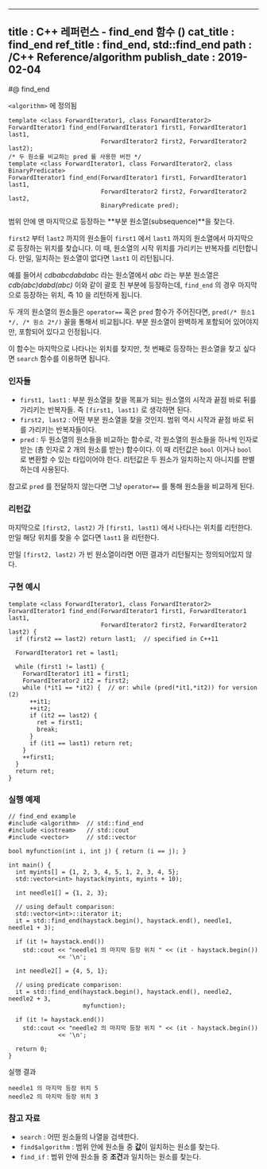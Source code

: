 ----------------
title : C++ 레퍼런스 - find_end 함수 (<algorithm>)
cat_title : find_end
ref_title : find_end, std::find_end
path : /C++ Reference/algorithm
publish_date : 2019-02-04
----------------

#@ find_end

`<algorithm>` 에 정의됨

```cpp-formatted
template <class ForwardIterator1, class ForwardIterator2>
ForwardIterator1 find_end(ForwardIterator1 first1, ForwardIterator1 last1,
                          ForwardIterator2 first2, ForwardIterator2 last2);
/* 두 원소를 비교하는 pred 를 사용한 버전 */
template <class ForwardIterator1, class ForwardIterator2, class BinaryPredicate>
ForwardIterator1 find_end(ForwardIterator1 first1, ForwardIterator1 last1,
                          ForwardIterator2 first2, ForwardIterator2 last2,
                          BinaryPredicate pred);
```

범위 안에 맨 마지막으로 등장하는 **부분 원소열(subsequence)**을 찾는다.

`first2` 부터 `last2` 까지의 원소들이 `first1` 에서 `last1` 까지의 원소열에서 마지막으로 등장하는 위치를 찾습니다. 이 때, 원소열의 시작 위치를 가리키는 반복자를 리턴합니다. 만일, 일치하는 원소열이 없다면 `last1` 이 리턴됩니다.

예를 들어서 *cdbabcdabdabc* 라는 원소열에서 *abc* 라는 부분 원소열은 *cdb(abc)dabd(abc)* 이와 같이 괄호 친 부분에 등장하는데, `find_end` 의 경우 마지막으로 등장하는 위치, 즉 10 을 리턴하게 됩니다. 

두 개의 원소열의 원소들은 `operator==` 혹은 `pred` 함수가 주어진다면, `pred(/* 원소1 */, /* 원소 2*/)` 꼴을 통해서 비교됩니다. 부분 원소열이 완벽하게 포함되어 있어야지만, 포함되어 있다고 인정됩니다.

이 함수는 마지막으로 나타나는 위치를 찾지만, 첫 번째로 등장하는 원소열을 찾고 싶다면 `search` 함수를 이용하면 됩니다.

### 인자들

* `first1, last1` : 부분 원소열을 찾을 목표가 되는 원소열의 시작과 끝점 바로 뒤를 가리키는 반복자들. 즉 `[first1, last1)` 로 생각하면 된다.
* `first2, last2` : 어떤 부분 원소열을 찾을 것인지. 범위 역시 시작과 끝점 바로 뒤를 가리키는 반복자들이다.
* `pred` : 두 원소열의 원소들을 비교하는 함수로, 각 원소열의 원소들을 하나씩 인자로 받는 (총 인자로 2 개의 원소를 받는) 함수이다. 이 때 리턴값은 `bool` 이거나 `bool` 로 변환할 수 있는 타입이어야 한다. 리턴값은 두 원소가 일치하는지 아니지를 판별하는데 사용된다.

참고로 `pred` 를 전달하지 않는다면 그냥 `operator==` 를 통해 원소들을 비교하게 된다.

### 리턴값

마지막으로 `[first2, last2)` 가 `[first1, last1)` 에서 나타나는 위치를 리턴한다. 만일 해당 위치를 찾을 수 없다면 `last1` 을 리턴한다.

만일 `[first2, last2)` 가 빈 원소열이라면 어떤 결과가 리턴될지는 정의되어있지 않다.


### 구현 예시

```cpp-formatted
template <class ForwardIterator1, class ForwardIterator2>
ForwardIterator1 find_end(ForwardIterator1 first1, ForwardIterator1 last1,
                          ForwardIterator2 first2, ForwardIterator2 last2) {
  if (first2 == last2) return last1;  // specified in C++11

  ForwardIterator1 ret = last1;

  while (first1 != last1) {
    ForwardIterator1 it1 = first1;
    ForwardIterator2 it2 = first2;
    while (*it1 == *it2) {  // or: while (pred(*it1,*it2)) for version (2)
      ++it1;
      ++it2;
      if (it2 == last2) {
        ret = first1;
        break;
      }
      if (it1 == last1) return ret;
    }
    ++first1;
  }
  return ret;
}
```

### 실행 예제

```cpp-formatted
// find_end example
#include <algorithm>  // std::find_end
#include <iostream>   // std::cout
#include <vector>     // std::vector

bool myfunction(int i, int j) { return (i == j); }

int main() {
  int myints[] = {1, 2, 3, 4, 5, 1, 2, 3, 4, 5};
  std::vector<int> haystack(myints, myints + 10);

  int needle1[] = {1, 2, 3};

  // using default comparison:
  std::vector<int>::iterator it;
  it = std::find_end(haystack.begin(), haystack.end(), needle1, needle1 + 3);

  if (it != haystack.end())
    std::cout << "needle1 의 마지막 등장 위치 " << (it - haystack.begin())
              << '\n';

  int needle2[] = {4, 5, 1};

  // using predicate comparison:
  it = std::find_end(haystack.begin(), haystack.end(), needle2, needle2 + 3,
                     myfunction);

  if (it != haystack.end())
    std::cout << "needle2 의 마지막 등장 위치 " << (it - haystack.begin())
              << '\n';

  return 0;
}
```

실행 결과

```exec
needle1 의 마지막 등장 위치 5
needle2 의 마지막 등장 위치 3
```

### 참고 자료

* `search` : 어떤 원소들의 나열을 검색한다.
* `find$algorithm` : 범위 안에 원소들 중 **값**이 일치하는 원소를 찾는다.
* `find_if` : 범위 안에 원소들 중 **조건**과 일치하는 원소를 찾는다.